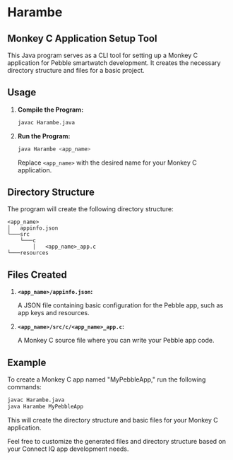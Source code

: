 # Harambe 
## Monkey C Application Setup Tool
This Java program serves as a CLI tool for setting up a Monkey C application for Pebble smartwatch development. It creates the necessary directory structure and files for a basic project.
## Usage

1. **Compile the Program:**

    ```bash
    javac Harambe.java
    ```

2. **Run the Program:**

    ```bash
    java Harambe <app_name>
    ```

    Replace `<app_name>` with the desired name for your Monkey C application.

## Directory Structure

The program will create the following directory structure:

```
<app_name>
│   appinfo.json
└───src
    └───c
        │   <app_name>_app.c
└───resources
```

## Files Created

1. **`<app_name>/appinfo.json`:**

    A JSON file containing basic configuration for the Pebble app, such as app keys and resources.

2. **`<app_name>/src/c/<app_name>_app.c`:**

    A Monkey C source file where you can write your Pebble app code.

## Example

To create a Monkey C app named "MyPebbleApp," run the following commands:

```bash
javac Harambe.java
java Harambe MyPebbleApp
```

This will create the directory structure and basic files for your Monkey C application.

Feel free to customize the generated files and directory structure based on your Connect IQ app development needs.

